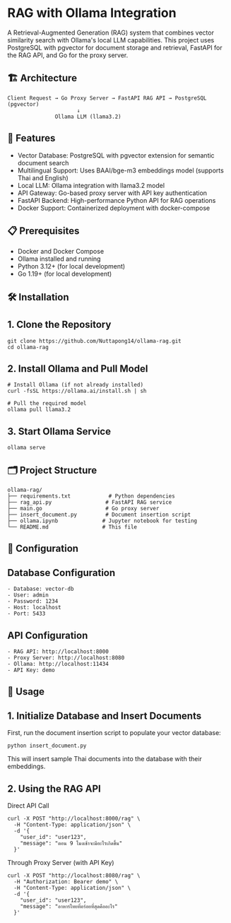 # RAG with Ollama Integration

A Retrieval-Augmented Generation (RAG) system that combines vector similarity search with Ollama's local LLM capabilities. This project uses PostgreSQL with pgvector for document storage and retrieval, FastAPI for the RAG API, and Go for the proxy server.

## 🏗️ Architecture

```
Client Request → Go Proxy Server → FastAPI RAG API → PostgreSQL (pgvector)
                      ↓
               Ollama LLM (llama3.2)
```

## 🚀 Features

   - Vector Database: PostgreSQL with pgvector extension for semantic document search
   - Multilingual Support: Uses BAAI/bge-m3 embeddings model (supports Thai and English)
   - Local LLM: Ollama integration with llama3.2 model
   - API Gateway: Go-based proxy server with API key authentication
   - FastAPI Backend: High-performance Python API for RAG operations
   - Docker Support: Containerized deployment with docker-compose

## 📋 Prerequisites

   - Docker and Docker Compose
   - Ollama installed and running
   - Python 3.12+ (for local development)
   - Go 1.19+ (for local development)

## 🛠️ Installation

## 1. Clone the Repository

```
git clone https://github.com/Nuttapong14/ollama-rag.git
cd ollama-rag
```

## 2. Install Ollama and Pull Model

```
# Install Ollama (if not already installed)
curl -fsSL https://ollama.ai/install.sh | sh

# Pull the required model
ollama pull llama3.2
```

## 3. Start Ollama Service

```
ollama serve
```

## 🗂️ Project Structure

```
ollama-rag/
├── requirements.txt            # Python dependencies
├── rag_api.py                 # FastAPI RAG service
├── main.go                    # Go proxy server
├── insert_document.py         # Document insertion script
├── ollama.ipynb              # Jupyter notebook for testing
└── README.md                 # This file
```

## 🔧 Configuration

## Database Configuration

    - Database: vector-db
    - User: admin
    - Password: 1234
    - Host: localhost
    - Port: 5433

## API Configuration

    - RAG API: http://localhost:8000
    - Proxy Server: http://localhost:8080
    - Ollama: http://localhost:11434
    - API Key: demo

## 📝 Usage

## 1. Initialize Database and Insert Documents

First, run the document insertion script to populate your vector database:

```
python insert_document.py
```

This will insert sample Thai documents into the database with their embeddings.

## 2. Using the RAG API

Direct API Call

```
curl -X POST "http://localhost:8000/rag" \
  -H "Content-Type: application/json" \
  -d '{
    "user_id": "user123",
    "message": "ตอน 9 โมงเช้าจะมีอะไรเกิดขึ้น"
  }'
```

Through Proxy Server (with API Key)

```
curl -X POST "http://localhost:8080/rag" \
  -H "Authorization: Bearer demo" \
  -H "Content-Type: application/json" \
  -d '{
    "user_id": "user123",
    "message": "อาหารไทยที่อร่อยที่สุดคืออะไร"
  }'
```